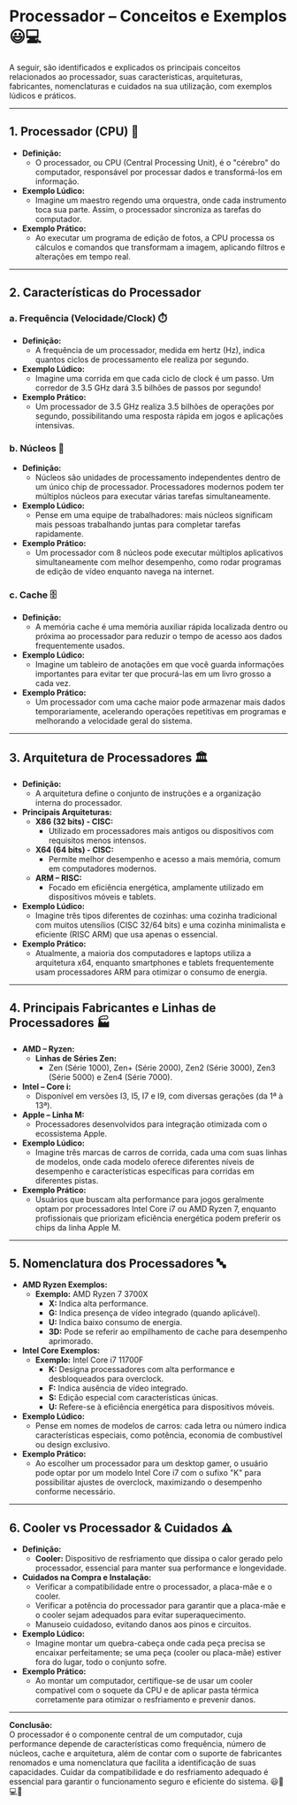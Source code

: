 # Processador – Conceitos e Exemplos 😃💻

A seguir, são identificados e explicados os principais conceitos relacionados ao processador, suas características, arquiteturas, fabricantes, nomenclaturas e cuidados na sua utilização, com exemplos lúdicos e práticos.

---

## 1. Processador (CPU) 🧠
- **Definição:**  
  - O processador, ou CPU (Central Processing Unit), é o "cérebro" do computador, responsável por processar dados e transformá-los em informação.
- **Exemplo Lúdico:**  
  - Imagine um maestro regendo uma orquestra, onde cada instrumento toca sua parte. Assim, o processador sincroniza as tarefas do computador.
- **Exemplo Prático:**  
  - Ao executar um programa de edição de fotos, a CPU processa os cálculos e comandos que transformam a imagem, aplicando filtros e alterações em tempo real.

---

## 2. Características do Processador

### a. Frequência (Velocidade/Clock) ⏱️
- **Definição:**  
  - A frequência de um processador, medida em hertz (Hz), indica quantos ciclos de processamento ele realiza por segundo.
- **Exemplo Lúdico:**  
  - Imagine uma corrida em que cada ciclo de clock é um passo. Um corredor de 3.5 GHz dará 3.5 bilhões de passos por segundo!
- **Exemplo Prático:**  
  - Um processador de 3.5 GHz realiza 3.5 bilhões de operações por segundo, possibilitando uma resposta rápida em jogos e aplicações intensivas.

### b. Núcleos 🧩
- **Definição:**  
  - Núcleos são unidades de processamento independentes dentro de um único chip de processador. Processadores modernos podem ter múltiplos núcleos para executar várias tarefas simultaneamente.
- **Exemplo Lúdico:**  
  - Pense em uma equipe de trabalhadores: mais núcleos significam mais pessoas trabalhando juntas para completar tarefas rapidamente.
- **Exemplo Prático:**  
  - Um processador com 8 núcleos pode executar múltiplos aplicativos simultaneamente com melhor desempenho, como rodar programas de edição de vídeo enquanto navega na internet.

### c. Cache 🗄️
- **Definição:**  
  - A memória cache é uma memória auxiliar rápida localizada dentro ou próxima ao processador para reduzir o tempo de acesso aos dados frequentemente usados.
- **Exemplo Lúdico:**  
  - Imagine um tableiro de anotações em que você guarda informações importantes para evitar ter que procurá-las em um livro grosso a cada vez.
- **Exemplo Prático:**  
  - Um processador com uma cache maior pode armazenar mais dados temporariamente, acelerando operações repetitivas em programas e melhorando a velocidade geral do sistema.

---

## 3. Arquitetura de Processadores 🏛️
- **Definição:**  
  - A arquitetura define o conjunto de instruções e a organização interna do processador.
- **Principais Arquiteturas:**
  - **X86 (32 bits) - CISC:**  
    - Utilizado em processadores mais antigos ou dispositivos com requisitos menos intensos.
  - **X64 (64 bits) - CISC:**  
    - Permite melhor desempenho e acesso a mais memória, comum em computadores modernos.
  - **ARM – RISC:**  
    - Focado em eficiência energética, amplamente utilizado em dispositivos móveis e tablets.
- **Exemplo Lúdico:**  
  - Imagine três tipos diferentes de cozinhas: uma cozinha tradicional com muitos utensílios (CISC 32/64 bits) e uma cozinha minimalista e eficiente (RISC ARM) que usa apenas o essencial.
- **Exemplo Prático:**  
  - Atualmente, a maioria dos computadores e laptops utiliza a arquitetura x64, enquanto smartphones e tablets frequentemente usam processadores ARM para otimizar o consumo de energia.

---

## 4. Principais Fabricantes e Linhas de Processadores 🏭
- **AMD – Ryzen:**  
  - **Linhas de Séries Zen:**  
    - Zen (Série 1000), Zen+ (Série 2000), Zen2 (Série 3000), Zen3 (Série 5000) e Zen4 (Série 7000).
- **Intel – Core i:**  
  - Disponível em versões I3, I5, I7 e I9, com diversas gerações (da 1ª à 13ª).
- **Apple – Linha M:**  
  - Processadores desenvolvidos para integração otimizada com o ecossistema Apple.
- **Exemplo Lúdico:**  
  - Imagine três marcas de carros de corrida, cada uma com suas linhas de modelos, onde cada modelo oferece diferentes níveis de desempenho e características específicas para corridas em diferentes pistas.
- **Exemplo Prático:**  
  - Usuários que buscam alta performance para jogos geralmente optam por processadores Intel Core i7 ou AMD Ryzen 7, enquanto profissionais que priorizam eficiência energética podem preferir os chips da linha Apple M.

---

## 5. Nomenclatura dos Processadores 🔤
- **AMD Ryzen Exemplos:**
  - **Exemplo:** AMD Ryzen 7 3700X  
    - **X:** Indica alta performance.
    - **G:** Indica presença de vídeo integrado (quando aplicável).
    - **U:** Indica baixo consumo de energia.
    - **3D:** Pode se referir ao empilhamento de cache para desempenho aprimorado.
- **Intel Core Exemplos:**
  - **Exemplo:** Intel Core i7 11700F  
    - **K:** Designa processadores com alta performance e desbloqueados para overclock.
    - **F:** Indica ausência de vídeo integrado.
    - **S:** Edição especial com características únicas.
    - **U:** Refere-se à eficiência energética para dispositivos móveis.
- **Exemplo Lúdico:**  
  - Pense em nomes de modelos de carros: cada letra ou número indica características especiais, como potência, economia de combustível ou design exclusivo.
- **Exemplo Prático:**  
  - Ao escolher um processador para um desktop gamer, o usuário pode optar por um modelo Intel Core i7 com o sufixo "K" para possibilitar ajustes de overclock, maximizando o desempenho conforme necessário.

---

## 6. Cooler vs Processador & Cuidados ⚠️
- **Definição:**
  - **Cooler:** Dispositivo de resfriamento que dissipa o calor gerado pelo processador, essencial para manter sua performance e longevidade.
- **Cuidados na Compra e Instalação:**
  - Verificar a compatibilidade entre o processador, a placa-mãe e o cooler.
  - Verificar a potência do processador para garantir que a placa-mãe e o cooler sejam adequados para evitar superaquecimento.
  - Manuseio cuidadoso, evitando danos aos pinos e circuitos.
- **Exemplo Lúdico:**  
  - Imagine montar um quebra-cabeça onde cada peça precisa se encaixar perfeitamente; se uma peça (cooler ou placa-mãe) estiver fora do lugar, todo o conjunto sofre.
- **Exemplo Prático:**  
  - Ao montar um computador, certifique-se de usar um cooler compatível com o soquete da CPU e de aplicar pasta térmica corretamente para otimizar o resfriamento e prevenir danos.

---

**Conclusão:**  
O processador é o componente central de um computador, cuja performance depende de características como frequência, número de núcleos, cache e arquitetura, além de contar com o suporte de fabricantes renomados e uma nomenclatura que facilita a identificação de suas capacidades. Cuidar da compatibilidade e do resfriamento adequado é essencial para garantir o funcionamento seguro e eficiente do sistema. 😃🧠💻🔥